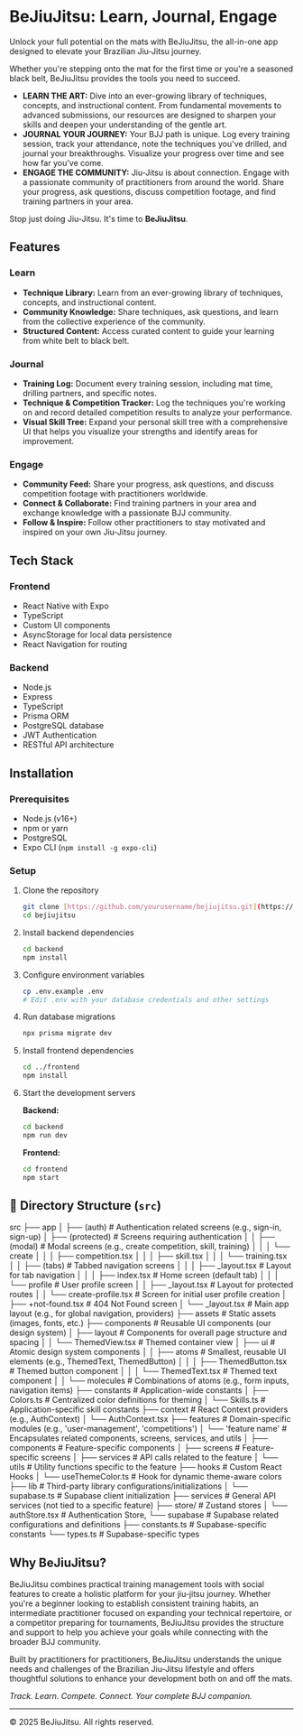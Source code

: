 # BeJiuJitsu: Learn, Journal, Engage

Unlock your full potential on the mats with BeJiuJitsu, the all-in-one app designed to elevate your Brazilian Jiu-Jitsu journey.

Whether you're stepping onto the mat for the first time or you're a seasoned black belt, BeJiuJitsu provides the tools you need to succeed.

* **LEARN THE ART:** Dive into an ever-growing library of techniques, concepts, and instructional content. From fundamental movements to advanced submissions, our resources are designed to sharpen your skills and deepen your understanding of the gentle art.
* **JOURNAL YOUR JOURNEY:** Your BJJ path is unique. Log every training session, track your attendance, note the techniques you've drilled, and journal your breakthroughs. Visualize your progress over time and see how far you've come.
* **ENGAGE THE COMMUNITY:** Jiu-Jitsu is about connection. Engage with a passionate community of practitioners from around the world. Share your progress, ask questions, discuss competition footage, and find training partners in your area.

Stop just doing Jiu-Jitsu. It's time to **BeJiuJitsu**.

## Features

### Learn
- **Technique Library:** Learn from an ever-growing library of techniques, concepts, and instructional content.
- **Community Knowledge:** Share techniques, ask questions, and learn from the collective experience of the community.
- **Structured Content:** Access curated content to guide your learning from white belt to black belt.

### Journal
- **Training Log:** Document every training session, including mat time, drilling partners, and specific notes.
- **Technique & Competition Tracker:** Log the techniques you're working on and record detailed competition results to analyze your performance.
- **Visual Skill Tree:** Expand your personal skill tree with a comprehensive UI that helps you visualize your strengths and identify areas for improvement.

### Engage
- **Community Feed:** Share your progress, ask questions, and discuss competition footage with practitioners worldwide.
- **Connect & Collaborate:** Find training partners in your area and exchange knowledge with a passionate BJJ community.
- **Follow & Inspire:** Follow other practitioners to stay motivated and inspired on your own Jiu-Jitsu journey.

## Tech Stack

### Frontend
- React Native with Expo
- TypeScript
- Custom UI components
- AsyncStorage for local data persistence
- React Navigation for routing

### Backend
- Node.js
- Express
- TypeScript
- Prisma ORM
- PostgreSQL database
- JWT Authentication
- RESTful API architecture

## Installation

### Prerequisites
- Node.js (v16+)
- npm or yarn
- PostgreSQL
- Expo CLI (`npm install -g expo-cli`)

### Setup
1.  Clone the repository
    ```bash
    git clone [https://github.com/yourusername/bejiujitsu.git](https://github.com/yourusername/bejiujitsu.git)
    cd bejiujitsu
    ```

2.  Install backend dependencies
    ```bash
    cd backend
    npm install
    ```

3.  Configure environment variables
    ```bash
    cp .env.example .env
    # Edit .env with your database credentials and other settings
    ```

4.  Run database migrations
    ```bash
    npx prisma migrate dev
    ```

5.  Install frontend dependencies
    ```bash
    cd ../frontend
    npm install
    ```

6.  Start the development servers

    **Backend:**
    ```bash
    cd backend
    npm run dev
    ```

    **Frontend:**
    ```bash
    cd frontend
    npm start
    ```

## 📂 Directory Structure (`src`)
src
├── app
│   ├── (auth)                     # Authentication related screens (e.g., sign-in, sign-up)
│   ├── (protected)                # Screens requiring authentication
│   │   ├── (modal)                # Modal screens (e.g., create competition, skill, training)
│   │   │   └── create
│   │   │       ├── competition.tsx
│   │   │       ├── skill.tsx
│   │   │       └── training.tsx
│   │   ├── (tabs)                 # Tabbed navigation screens
│   │   │   ├── _layout.tsx        # Layout for tab navigation
│   │   │   ├── index.tsx          # Home screen (default tab)
│   │   │   └── profile            # User profile screen
│   │   ├── _layout.tsx            # Layout for protected routes
│   │   └── create-profile.tsx     # Screen for initial user profile creation
│   ├── +not-found.tsx             # 404 Not Found screen
│   └── _layout.tsx                # Main app layout (e.g., for global navigation, providers)
├── assets                         # Static assets (images, fonts, etc.)
├── components                     # Reusable UI components (our design system)
│   ├── layout                     # Components for overall page structure and spacing
│   │   └── ThemedView.tsx         # Themed container view
│   ├── ui                         # Atomic design system components
│   │   ├── atoms                  # Smallest, reusable UI elements (e.g., ThemedText, ThemedButton)
│   │   │   ├── ThemedButton.tsx   # Themed button component
│   │   │   └── ThemedText.tsx     # Themed text component
│   │   └── molecules              # Combinations of atoms (e.g., form inputs, navigation items)
├── constants                      # Application-wide constants
│   ├── Colors.ts                  # Centralized color definitions for theming
│   └── Skills.ts                  # Application-specific skill constants
├── context                        # React Context providers (e.g., AuthContext)
│   └── AuthContext.tsx
├── features                       # Domain-specific modules (e.g., 'user-management', 'competitions')
│   └── 'feature name'             # Encapsulates related components, screens, services, and utils
│       ├── components             # Feature-specific components
│       ├── screens                # Feature-specific screens
│       ├── services               # API calls related to the feature
│       └── utils                  # Utility functions specific to the feature
├── hooks                          # Custom React Hooks
│   └── useThemeColor.ts           # Hook for dynamic theme-aware colors
├── lib                            # Third-party library configurations/initializations
│   └── supabase.ts                # Supabase client initialization
├── services                       # General API services (not tied to a specific feature)
├── store/                         # Zustand stores
│   └── authStore.tsx              # Authentication Store,
└── supabase                       # Supabase related configurations and definitions
├── constants.ts               # Supabase-specific constants
└── types.ts                   # Supabase-specific types


## Why BeJiuJitsu?

BeJiuJitsu combines practical training management tools with social features to create a holistic platform for your jiu-jitsu journey. Whether you're a beginner looking to establish consistent training habits, an intermediate practitioner focused on expanding your technical repertoire, or a competitor preparing for tournaments, BeJiuJitsu provides the structure and support to help you achieve your goals while connecting with the broader BJJ community.

Built by practitioners for practitioners, BeJiuJitsu understands the unique needs and challenges of the Brazilian Jiu-Jitsu lifestyle and offers thoughtful solutions to enhance your development both on and off the mats.

*Track. Learn. Compete. Connect. Your complete BJJ companion.*

---
© 2025 BeJiuJitsu. All rights reserved.
